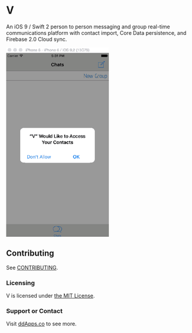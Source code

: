 # V
An iOS 9 / Swift 2 person to person messaging and group real-time communications platform with contact import, Core Data persistence, and Firebase 2.0 Cloud sync.

![](art/screenshot/V18.gif?raw=true)

## Contributing
See [CONTRIBUTING](CONTRIBUTING.md).

### Licensing
V is licensed under [the MIT License](LICENSE).

### Support or Contact
Visit [ddApps.co](http://ddapps.co) to see more.
